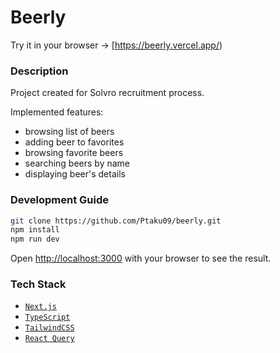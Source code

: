 # Beerly
Try it in your browser -> [https://beerly.vercel.app/)

### Description

Project created for Solvro recruitment process.

Implemented features:
- browsing list of beers
- adding beer to favorites
- browsing favorite beers
- searching beers by name
- displaying beer's details

### Development Guide

```bash
git clone https://github.com/Ptaku09/beerly.git
npm install
npm run dev
```

Open [http://localhost:3000](http://localhost:3000) with your browser to see the result.

### Tech Stack

- [`Next.js`](https://nextjs.org/)
- [`TypeScript`](https://www.typescriptlang.org/)
- [`TailwindCSS`](https://tailwindcss.com/)
- [`React Query`](https://tanstack.com/query/v4/)
